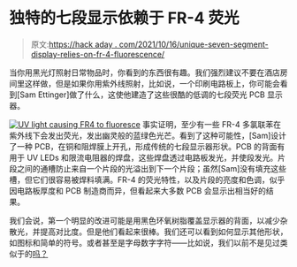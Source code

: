 # 独特的七段显示依赖于 FR-4 荧光

> 原文:[https://hack aday . com/2021/10/16/unique-seven-segment-display-relies-on-fr-4-fluorescence/](https://hackaday.com/2021/10/16/unique-seven-segment-display-relies-on-fr-4-fluorescence/)

当你用黑光灯照射日常物品时，你看到的东西很有趣。我们强烈建议不要在酒店房间里这样做，但是如果你用紫外线照射，比如说，一个印刷电路板上，你可能会看到[Sam Ettinger]做了什么，这使他建造了这些很酷的低调的七段荧光 PCB 显示器。

[![UV light causing FR4 to fluoresce](../Images/755f8acd1a5186a96485a47c885a1caf.png)](https://hackaday.com/wp-content/uploads/2021/10/fourescing-FR-4-seven-segment-thumb.jpg) 事实证明，至少有一些 FR-4 多氯联苯在紫外线下会发出荧光，发出幽灵般的蓝绿色光芒。看到了这种可能性，[Sam]设计了一种 PCB，在铜和阻焊膜上开孔，形成传统的七段显示器形状。PCB 的背面有用于 UV LEDs 和限流电阻器的焊盘，这些焊盘透过电路板发光，并使段发光。片段之间的通槽防止来自一个片段的光溢出到下一个片段；虽然[Sam]没有填充这些槽，但它们很容易被焊料填满。FR-4 的荧光特性，以及片段的亮度和色调，似乎因电路板厚度和 PCB 制造商而异，但看起来大多数 PCB 会显示出相当好的结果。

我们会说，第一个明显的改进可能是用黑色环氧树脂覆盖显示器的背面，以减少杂散光，并提高对比度。但是他们看起来很棒。我们还可以看到如何显示其他形状，如图标和简单的符号。或者甚至是字母数字字符——比如说，我们以前不是见过类似于的[吗？](https://hackaday.com/2019/03/27/leds-shine-through-pcb-on-this-tiny-word-clock/)